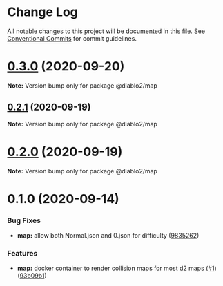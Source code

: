 # Change Log

All notable changes to this project will be documented in this file.
See [Conventional Commits](https://conventionalcommits.org) for commit guidelines.

# [0.3.0](https://github.com/blacha/diablo2/compare/v0.2.1...v0.3.0) (2020-09-20)

**Note:** Version bump only for package @diablo2/map





## [0.2.1](https://github.com/blacha/diablo2/compare/v0.2.0...v0.2.1) (2020-09-19)

**Note:** Version bump only for package @diablo2/map





# [0.2.0](https://github.com/blacha/diablo2/compare/v0.1.0...v0.2.0) (2020-09-19)

**Note:** Version bump only for package @diablo2/map





# 0.1.0 (2020-09-14)


### Bug Fixes

* **map:** allow both Normal.json and 0.json for difficulty ([9835262](https://github.com/blacha/diablo2/commit/98352622ed81b180b63ed150791d73762d98854a))


### Features

* **map:** docker container to render collision maps for most d2 maps ([#1](https://github.com/blacha/diablo2/issues/1)) ([93b09b1](https://github.com/blacha/diablo2/commit/93b09b13df18bd6211a09a9af62ce6c051f9c9e2))
